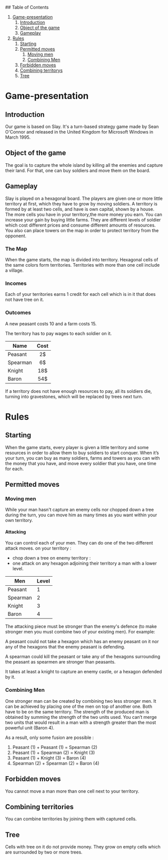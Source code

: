 ﻿﻿## Table of Contents
 
 
1. [Game-presentation](#Game-presentation)
   1. [Introduction](#Introduction)
   2. [Object of the game](#Object-of-the-game)
   3. [Gameplay](#Gameplay)
2. [Rules](#Rules)
   1. [Starting](#Starting)
   2. [Permitted moves](#Permitted-moves)
      1. [Moving men](#Moving-men)
      2. [Combining Men](#Combining-Men)
   3. [Forbidden moves](#Forbidden-moves)
   4. [Combining territorys](#Combining-territorys)
   5. [Tree](#Tree)
 
 
 
 
 
# Game-presentation
 
 
## Introduction
 
 
Our game is based on Slay. It's a turn-based strategy game made by Sean O'Connor and released in the United Kingdom for Microsoft Windows in March 1995.
 
 
## Object of the game
 
 
The goal is to capture the whole island by killing all the enemies and capture their land. For that, one can buy soldiers and move them on the board.
 
 
## Gameplay
 
 
Slay is played on a hexagonal board. The players are given one or more little territory at first, which they have to grow by moving soldiers. A territory is formed by at least two cells, and have is own capital, shown by a house. The more cells you have in your territory,the more money you earn. You can increase your gain by buying little farms. They are different levels of soldier which cost different prices and consume different amounts of resources. You also can place towers on the map in order to protect territory from the opponent.
 
 
### The Map
 
 
When the game starts, the map is divided into territory. Hexagonal cells of the same colors form territories. Territories with more than one cell include a village.
 
 
### Incomes
 
Each of your territories earns 1 credit for each cell which is in it that does not have tree on it.
 
 
### Outcomes
 
A new peasant costs 10 and a farm costs 15.
 
The territory has to pay wages to each soldier on it.
 
| Name         | Cost     |
| -------------   |:-------------:|
| Peasant     | 2$               |
| Spearman  | 6$              |
| Knight        | 18$              |
| Baron        | 54$               |
 
If a territory does not have enough resources to pay, all its soldiers die, turning into gravestones, which will be replaced by trees next turn.
 
# Rules
 
 
## Starting
 
 
When the game starts, every player is given a little territory and some resources in order to allow them to buy soldiers to start conquer. When it’s your turn, you can buy as many soldiers, farms and towers as you can with the money that you have, and move every soldier that you have, one time for each.
 
 
## Permitted moves
 
 
### Moving men
 
 
While your man hasn't capture an enemy cells nor chopped down a tree during the turn, you can move him as many times as you want within your own territory.
 
 
#### Attacking
 
 
You can control each of your men. They can do one of the two different attack moves.
on your territory :  
* chop down a tree
on enemy territory :
* one attack on any hexagon adjoining their territory a man with a lower level.
 
 
| Men | Level |
|---------|----|
| Peasant | 1 |
| Spearman | 2 |
| Knight | 3 |
| Baron | 4 |
 
 
The attacking piece must be stronger than the enemy's defence (to make stronger men you must combine two of your existing men). For example:
 
A peasant could not take a hexagon which has an enemy peasant on it nor any of the hexagons that the enemy peasant is defending.
 
A spearman could kill the peasant or take any of the hexagons surrounding the peasant as spearmen are stronger than peasants.
 
It takes at least a knight to capture an enemy castle, or a hexagon defended by it.  
 
### Combining Men  
 
 
One stronger man can be created by combining two less stronger men. It can be achieved by placing one of the men on top of another one. Both have to be on the same territory.
The strength of the produced man is obtained by summing the strength of the two units used. You can’t merge two units that would result in a man with a strength greater than the most powerful unit (Baron 4).  
 
 
As a result, only some fusion are possible :
1. Peasant (1) + Peasant (1) = Spearman (2)
2. Peasant (1) + Spearman (2) = Knight (3)
3. Peasant (1) + Knight (3) = Baron (4)
4. Spearman (2) + Spearman (2) = Baron (4)
 
 
 
 
## Forbidden moves
 
 
You cannot move a man more than one cell next to your territory.  
 
## Combining territories
 
You can combine territories by joining them with captured cells.
 
 
## Tree
 
Cells with tree on it do not provide money. They grow on empty cells which are surrounded by two or more trees.
